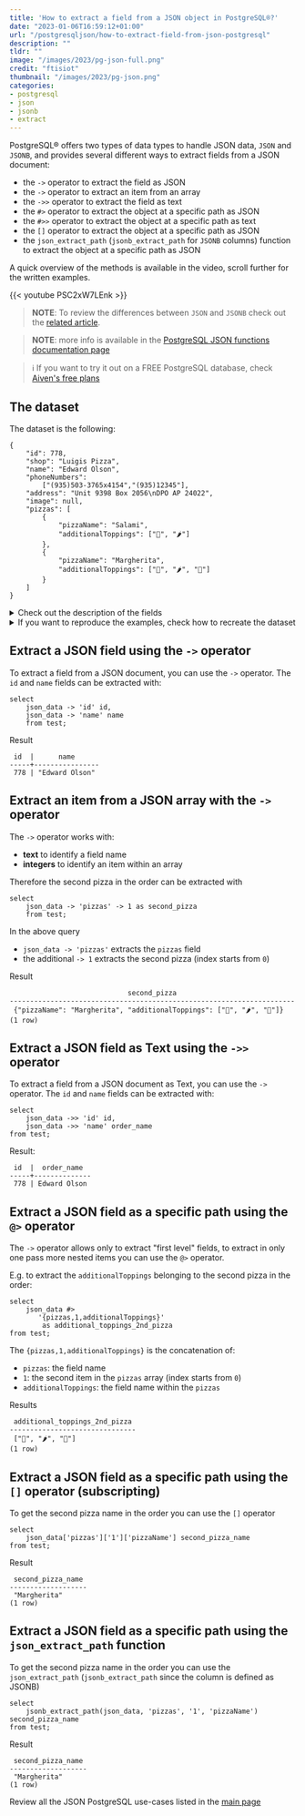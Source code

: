 ```yaml
---
title: 'How to extract a field from a JSON object in PostgreSQL®?'
date: "2023-01-06T16:59:12+01:00"
url: "/postgresqljson/how-to-extract-field-from-json-postgresql"
description: ""
tldr: ""
image: "/images/2023/pg-json-full.png"
credit: "ftisiot"
thumbnail: "/images/2023/pg-json.png"
categories:
- postgresql
- json
- jsonb
- extract
---
```


PostgreSQL® offers two types of data types to handle JSON data, `JSON` and `JSONB`, and provides several different ways to extract fields from a JSON document:

<!--more-->

* the `->` operator to extract the field as JSON
* the `->` operator to extract an item from an array
* the `->>` operator to extract the field as text
* the `#>` operator to extract the object at a specific path as JSON
* the `#>>` operator to extract the object at a specific path as text
* the `[]` operator to extract the object at a specific path as JSON
* the `json_extract_path` (`jsonb_extract_path` for `JSONB` columns) function to extract the object at a specific path as JSON

A quick overview of the methods is available in the video, scroll further for the written examples.

{{< youtube PSC2xW7LEnk >}} 

> **NOTE**: To review the differences between `JSON` and `JSONB` check out the [related article](/postgresqljson/what-are-the-differences-json-jsonb-postgresql).

> **NOTE**: more info is available in the [PostgreSQL JSON functions documentation page](https://www.postgresql.org/docs/current/functions-json.html)

> ℹ️ If you want to try it out on a FREE PostgreSQL database, check [Aiven's free plans](https://console.aiven.io/signup)

## The dataset

The dataset is the following:

```
{
    "id": 778,
    "shop": "Luigis Pizza",
    "name": "Edward Olson",
    "phoneNumbers":
        ["(935)503-3765x4154","(935)12345"],
    "address": "Unit 9398 Box 2056\nDPO AP 24022",
    "image": null,
    "pizzas": [
        {
            "pizzaName": "Salami",
            "additionalToppings": ["🥓", "🌶️"]
        },
        {
            "pizzaName": "Margherita",
            "additionalToppings": ["🍌", "🌶️", "🍍"]
        }
    ]
}
```

<details>
  <summary>Check out the description of the fields</summary>
The following examples use a pizza order dataset with an order having:

* `id`: 778
* `shop`: "Luigis Pizza"
* `name`: "Edward Olson"
* `phoneNumbers`:["(935)503-3765x4154","(935)12345"]
* `address`: "Unit 9398 Box 2056\nDPO AP 24022"
* `image`: null
* and two pizzas contained in the `pizzas` item:

```
[
    {
        "pizzaName": "Salami",
        "additionalToppings": ["🥓", "🌶️"]
    },
    {
        "pizzaName": "Margherita",
        "additionalToppings": ["🍌", "🌶️", "🍍"]
    }
]
```
</details>
<details>
  <summary>If you want to reproduce the examples, check how to recreate the dataset</summary>

It can be recreated with the following script:

```
create table test(id serial, json_data jsonb);

insert into test(json_data) values (
'{
    "id": 778,
    "shop": "Luigis Pizza",
    "name": "Edward Olson",
    "phoneNumbers":
        ["(935)503-3765x4154","(935)12345"],
    "address": "Unit 9398 Box 2056\nDPO AP 24022",
    "image": null,
    "pizzas": [
        {
            "pizzaName": "Salami",
            "additionalToppings": ["🥓", "🌶️"]
        },
        {
            "pizzaName": "Margherita",
            "additionalToppings": ["🍌", "🌶️", "🍍"]
        }
    ]
}');
```

</details>

## Extract a JSON field using the `->` operator

To extract a field from a JSON document, you can use the `->` operator. The `id` and `name` fields can be extracted with:

```
select 
    json_data -> 'id' id,
    json_data -> 'name' name
    from test;
```

Result

```
 id  |      name
-----+----------------
 778 | "Edward Olson"
 ```

## Extract an item from a JSON array with the `->` operator

The `->` operator works with:

* **text** to identify a field name
* **integers** to identify an item within an array

Therefore the second pizza in the order can be extracted with

```
select 
    json_data -> 'pizzas' -> 1 as second_pizza
    from test;
```

In the above query

* `json_data -> 'pizzas'` extracts the `pizzas` field
* the additional `-> 1` extracts the second pizza (index starts from `0`)

Result

```
                             second_pizza
----------------------------------------------------------------------
 {"pizzaName": "Margherita", "additionalToppings": ["🍌", "🌶️", "🍍"]}
(1 row)
```


## Extract a JSON field as Text using the `->>` operator

To extract a field from a JSON document as Text, you can use the `->` operator. The `id` and `name` fields can be extracted with:

```
select 
    json_data ->> 'id' id,
    json_data ->> 'name' order_name
from test;
```

Result:

```
 id  |  order_name
-----+--------------
 778 | Edward Olson
 ```

## Extract a JSON field as a specific path using the `@>` operator

The `->` operator allows only to extract "first level" fields, to extract in only one pass more nested items you can use the `@>` operator. 

E.g. to extract the `additionalToppings` belonging to the second pizza in the order:

```
select 
    json_data #> 
       '{pizzas,1,additionalToppings}'  
        as additional_toppings_2nd_pizza
from test;
```

The `{pizzas,1,additionalToppings}` is the concatenation of:

* `pizzas`: the field name
* `1`: the second item in the `pizzas` array (index starts from `0`)
* `additionalToppings`: the field name within the `pizzas`

Results

```
 additional_toppings_2nd_pizza
-------------------------------
 ["🍌", "🌶️", "🍍"]
(1 row)
```
## Extract a JSON field as a specific path using the `[]` operator (subscripting)

To get the second pizza name in the order you can use the `[]` operator

```
select 
    json_data['pizzas']['1']['pizzaName'] second_pizza_name
from test;
```

Result

```
 second_pizza_name
-------------------
 "Margherita"
(1 row)
```

## Extract a JSON field as a specific path using the `json_extract_path` function

To get the second pizza name in the order you can use the `json_extract_path` (`jsonb_extract_path` since the column is defined as JSONB)

```
select 
    jsonb_extract_path(json_data, 'pizzas', '1', 'pizzaName') second_pizza_name
from test;
```

Result

```
 second_pizza_name
-------------------
 "Margherita"
(1 row)
```

Review all the JSON PostgreSQL use-cases listed in the [main page](/postgresqljson/main)